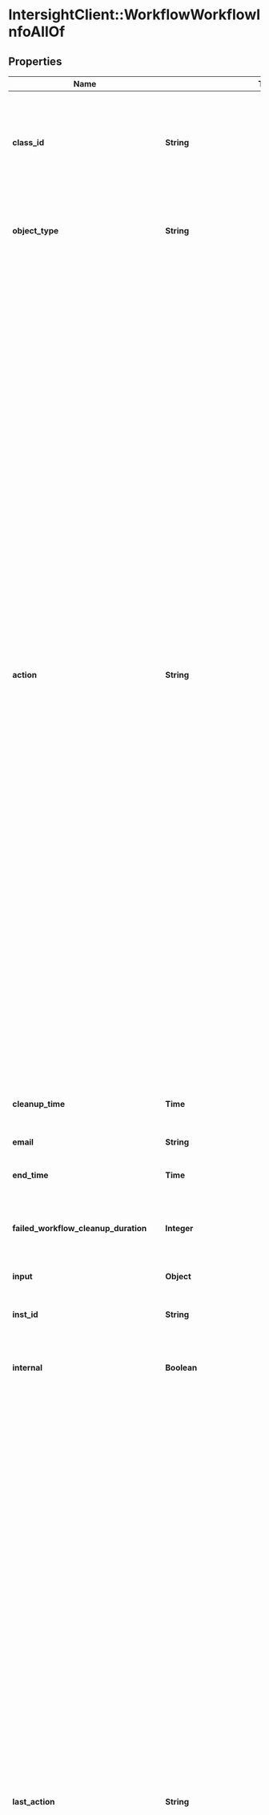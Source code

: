 # IntersightClient::WorkflowWorkflowInfoAllOf

## Properties

| Name | Type | Description | Notes |
| ---- | ---- | ----------- | ----- |
| **class_id** | **String** | The fully-qualified name of the instantiated, concrete type. This property is used as a discriminator to identify the type of the payload when marshaling and unmarshaling data. | [default to &#39;workflow.WorkflowInfo&#39;] |
| **object_type** | **String** | The fully-qualified name of the instantiated, concrete type. The value should be the same as the &#39;ClassId&#39; property. | [default to &#39;workflow.WorkflowInfo&#39;] |
| **action** | **String** | The action of the workflow such as start, cancel, retry, pause. * &#x60;None&#x60; - No action is set, this is the default value for action field. * &#x60;Create&#x60; - Create a new instance of the workflow but it does not start the execution of the workflow. Use the Start action to start execution of the workflow. * &#x60;Start&#x60; - Start a new execution of the workflow. * &#x60;Pause&#x60; - Pause the workflow, this can only be issued on workflows that are in running state. * &#x60;Resume&#x60; - Resume the workflow which was previously paused through pause action on the workflow. * &#x60;Retry&#x60; - Retry the workflow that has previously reached a final state and has the retryable property set to true. A running or waiting workflow cannot be retried. If the property retryFromTaskName is also passed along with this action, the workflow will be started from that specific task, otherwise the workflow will be restarted from the first task.  The task name in retryFromTaskName must be one of the tasks that completed or failed in the previous run. It is not possible to retry a workflow from a task which wasn&#39;t run in the previous iteration. * &#x60;RetryFailed&#x60; - Retry the workflow that has failed. A running or waiting workflow or a workflow that completed successfully cannot be retried. Only the tasks that failed in the previous run will be retried and the rest of workflow will be run. This action does not restart the workflow and also does not support retrying from a specific task. * &#x60;Cancel&#x60; - Cancel the workflow that is in running or waiting state. | [optional][default to &#39;None&#39;] |
| **cleanup_time** | **Time** | The time when the workflow info will be removed from database. | [optional][readonly] |
| **email** | **String** | The email address of the user who started this workflow. | [optional][readonly] |
| **end_time** | **Time** | The time when the workflow reached a final state. | [optional][readonly] |
| **failed_workflow_cleanup_duration** | **Integer** | The duration in hours after which the workflow info for failed, terminated or timed out workflow will be removed from database. | [optional][default to 2160] |
| **input** | **Object** | All the given inputs for the workflow. | [optional] |
| **inst_id** | **String** | A workflow instance Id which is the unique identified for the workflow execution. | [optional][readonly] |
| **internal** | **Boolean** | Denotes if this workflow is internal and should be hidden from user view of running workflows. | [optional] |
| **last_action** | **String** | The last action that was issued on the workflow is saved in this field. * &#x60;None&#x60; - No action is set, this is the default value for action field. * &#x60;Create&#x60; - Create a new instance of the workflow but it does not start the execution of the workflow. Use the Start action to start execution of the workflow. * &#x60;Start&#x60; - Start a new execution of the workflow. * &#x60;Pause&#x60; - Pause the workflow, this can only be issued on workflows that are in running state. * &#x60;Resume&#x60; - Resume the workflow which was previously paused through pause action on the workflow. * &#x60;Retry&#x60; - Retry the workflow that has previously reached a final state and has the retryable property set to true. A running or waiting workflow cannot be retried. If the property retryFromTaskName is also passed along with this action, the workflow will be started from that specific task, otherwise the workflow will be restarted from the first task.  The task name in retryFromTaskName must be one of the tasks that completed or failed in the previous run. It is not possible to retry a workflow from a task which wasn&#39;t run in the previous iteration. * &#x60;RetryFailed&#x60; - Retry the workflow that has failed. A running or waiting workflow or a workflow that completed successfully cannot be retried. Only the tasks that failed in the previous run will be retried and the rest of workflow will be run. This action does not restart the workflow and also does not support retrying from a specific task. * &#x60;Cancel&#x60; - Cancel the workflow that is in running or waiting state. | [optional][readonly][default to &#39;None&#39;] |
| **message** | [**Array&lt;WorkflowMessage&gt;**](WorkflowMessage.md) |  | [optional] |
| **meta_version** | **Integer** | Version of the workflow metadata for which this workflow execution was started. | [optional] |
| **name** | **String** | A name of the workflow execution instance. | [optional] |
| **output** | **Object** | All the generated outputs for the workflow. | [optional][readonly] |
| **pause_reason** | **String** | Denotes the reason workflow is in paused status. * &#x60;None&#x60; - Pause reason is none, which indicates there is no reason for the pause state. * &#x60;TaskWithWarning&#x60; - Pause reason indicates the workflow is in this state due to a task that has a status as completed with warnings. * &#x60;SystemMaintenance&#x60; - Pause reason indicates the workflow is in this state based on actions of system admin for maintenance. | [optional][default to &#39;None&#39;] |
| **progress** | **Float** | This field indicates percentage of workflow task execution. | [optional][readonly] |
| **properties** | [**WorkflowWorkflowInfoProperties**](WorkflowWorkflowInfoProperties.md) |  | [optional] |
| **retry_from_task_name** | **String** | This field is applicable when Retry action is issued for a workflow which is in &#39;final&#39; state. When this field is not specified, the workflow will be retried from the start i.e., the first task. When this field is specified then the workflow will be retried from the specified task. This field should specify the task name which is the unique name of the task within the workflow. The task name must be one of the tasks that completed or failed in the previous run. It is not possible to retry a workflow from a task which wasn&#39;t run in the previous iteration. | [optional] |
| **src** | **String** | The source microservice name which is the owner for this workflow. | [optional][readonly] |
| **start_time** | **Time** | The time when the workflow was started for execution. | [optional][readonly] |
| **status** | **String** | A status of the workflow (RUNNING, WAITING, COMPLETED, TIME_OUT, FAILED). | [optional][readonly] |
| **success_workflow_cleanup_duration** | **Integer** | The duration in hours after which the workflow info for successful workflow will be removed from database. | [optional][default to 2160] |
| **trace_id** | **String** | The trace id to keep track of workflow execution. | [optional][readonly] |
| **type** | **String** | A type of the workflow (serverconfig, ansible_monitoring). | [optional][readonly] |
| **user_action_required** | **Boolean** | Property will be set when an user action is required on the workflow. This can be because the workflow is waiting for a wait task to be updated, workflow is paused or workflow launched by a configuration object has failed and needs to be retried in order to complete successfully. | [optional][readonly][default to false] |
| **user_id** | **String** | The user identifier which indicates the user that started this workflow. | [optional][readonly] |
| **wait_reason** | **String** | Denotes the reason workflow is in waiting status. * &#x60;None&#x60; - Wait reason is none, which indicates there is no reason for the waiting state. * &#x60;GatherTasks&#x60; - Wait reason is gathering tasks, which indicates the workflow is in this state in order to gather tasks. * &#x60;Duplicate&#x60; - Wait reason is duplicate, which indicates the workflow is a duplicate of current running workflow. * &#x60;RateLimit&#x60; - Wait reason is rate limit, which indicates the workflow is rate limited by account/instance level throttling threshold. * &#x60;WaitTask&#x60; - Wait reason when there are one or more wait tasks in the workflow which are yet to receive a task status update. * &#x60;PendingRetryFailed&#x60; - Wait reason when the workflow is pending a RetryFailed action. * &#x60;WaitingToStart&#x60; - Workflow is waiting to start on workflow engine. | [optional][default to &#39;None&#39;] |
| **workflow_ctx** | [**WorkflowWorkflowCtx**](WorkflowWorkflowCtx.md) |  | [optional] |
| **workflow_meta_type** | **String** | The type of workflow meta. Derived from the workflow meta that is used to launch this workflow instance. * &#x60;SystemDefined&#x60; - System defined workflow definition. * &#x60;UserDefined&#x60; - User defined workflow definition. * &#x60;Dynamic&#x60; - Dynamically defined workflow definition. | [optional][default to &#39;SystemDefined&#39;] |
| **workflow_task_count** | **Integer** | Total number of workflow tasks in this workflow. | [optional][readonly] |
| **workflow_worker_task_count** | **Integer** | Total number of worker tasks in this workflow. This count doesn&#39;t include the control tasks in the workflow. | [optional][readonly] |
| **account** | [**IamAccountRelationship**](IamAccountRelationship.md) |  | [optional] |
| **associated_object** | [**MoBaseMoRelationship**](MoBaseMoRelationship.md) |  | [optional] |
| **organization** | [**OrganizationOrganizationRelationship**](OrganizationOrganizationRelationship.md) |  | [optional] |
| **parent_task_info** | [**WorkflowTaskInfoRelationship**](WorkflowTaskInfoRelationship.md) |  | [optional] |
| **pending_dynamic_workflow_info** | [**WorkflowPendingDynamicWorkflowInfoRelationship**](WorkflowPendingDynamicWorkflowInfoRelationship.md) |  | [optional] |
| **permission** | [**IamPermissionRelationship**](IamPermissionRelationship.md) |  | [optional] |
| **task_infos** | [**Array&lt;WorkflowTaskInfoRelationship&gt;**](WorkflowTaskInfoRelationship.md) | An array of relationships to workflowTaskInfo resources. | [optional][readonly] |
| **workflow_definition** | [**WorkflowWorkflowDefinitionRelationship**](WorkflowWorkflowDefinitionRelationship.md) |  | [optional] |

## Example

```ruby
require 'intersight_client'

instance = IntersightClient::WorkflowWorkflowInfoAllOf.new(
  class_id: null,
  object_type: null,
  action: null,
  cleanup_time: null,
  email: null,
  end_time: null,
  failed_workflow_cleanup_duration: null,
  input: null,
  inst_id: null,
  internal: null,
  last_action: null,
  message: null,
  meta_version: null,
  name: null,
  output: null,
  pause_reason: null,
  progress: null,
  properties: null,
  retry_from_task_name: null,
  src: null,
  start_time: null,
  status: null,
  success_workflow_cleanup_duration: null,
  trace_id: null,
  type: null,
  user_action_required: null,
  user_id: null,
  wait_reason: null,
  workflow_ctx: null,
  workflow_meta_type: null,
  workflow_task_count: null,
  workflow_worker_task_count: null,
  account: null,
  associated_object: null,
  organization: null,
  parent_task_info: null,
  pending_dynamic_workflow_info: null,
  permission: null,
  task_infos: null,
  workflow_definition: null
)
```

